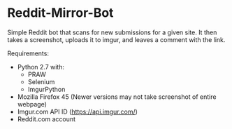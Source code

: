 # Reddit-Mirror-Bot

Simple Reddit bot that scans for new submissions for a given site. It then takes a screenshot, uploads it to imgur, and leaves a comment with the link.

Requirements:

* Python 2.7 with: 
  * PRAW
  * Selenium
  * ImgurPython
* Mozilla Firefox 45 (Newer versions may not take screenshot of entire webpage)
* Imgur.com API ID (https://api.imgur.com/)
* Reddit.com account

